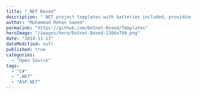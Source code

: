```yaml
---
title: ".NET Boxed"
description: ".NET project templates with batteries included, providing the minimum amount of code required to get you going faster."
author: "Muhammad Rehan Saeed"
permalink: "https://github.com/Dotnet-Boxed/Templates"
heroImage: "/images/hero/Dotnet-Boxed-1366x768.png"
date: "2014-11-13"
dateModified: null
published: true
categories:
  - "Open Source"
tags:
  - "C#"
  - ".NET"
  - "ASP.NET"
---
```

